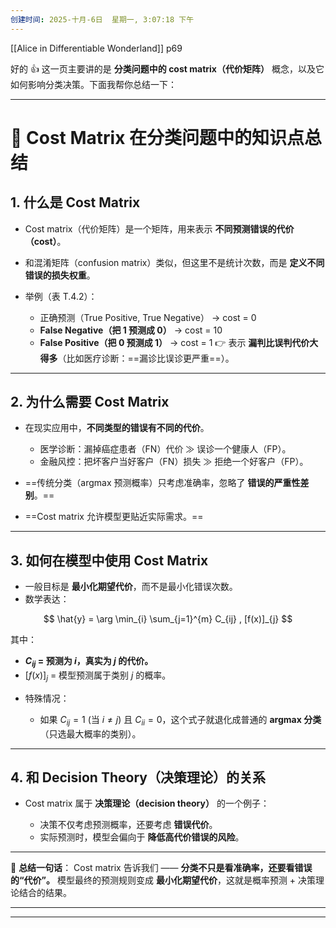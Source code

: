 ```yaml
---
创建时间: 2025-十月-6日  星期一, 3:07:18 下午
---
```

[[Alice in Differentiable Wonderland]]
p69


好的 👍 这一页主要讲的是 **分类问题中的 cost matrix（代价矩阵）** 概念，以及它如何影响分类决策。下面我帮你总结一下：

---

# 📑 Cost Matrix 在分类问题中的知识点总结

## 1. **什么是 Cost Matrix**

* Cost matrix（代价矩阵）是一个矩阵，用来表示 **不同预测错误的代价（cost）**。
* 和混淆矩阵（confusion matrix）类似，但这里不是统计次数，而是 **定义不同错误的损失权重**。
* 举例（表 T.4.2）：

  * 正确预测（True Positive, True Negative） → cost = 0
  * **False Negative（把 1 预测成 0）** → cost = 10
  * **False Positive（把 0 预测成 1）** → cost = 1
    👉 表示 **漏判比误判代价大得多**（比如医疗诊断：==漏诊比误诊更严重==）。

---

## 2. **为什么需要 Cost Matrix**

* 在现实应用中，**不同类型的错误有不同的代价**。

  * 医学诊断：漏掉癌症患者（FN）代价 ≫ 误诊一个健康人（FP）。
  * 金融风控：把坏客户当好客户（FN）损失 ≫ 拒绝一个好客户（FP）。
* ==传统分类（argmax 预测概率）只考虑准确率，忽略了 **错误的严重性差别**。==
* ==Cost matrix 允许模型更贴近实际需求。==

---

## 3. **如何在模型中使用 Cost Matrix**

* 一般目标是 **最小化期望代价**，而不是最小化错误次数。
* 数学表达：

$$
\hat{y} = \arg \min_{i} \sum_{j=1}^{m} C_{ij} , [f(x)]_{j}
$$

其中：

* **$C_{ij}$ = 预测为 $i$，真实为 $j$ 的代价。**
* $[f(x)]_{j}$ = 模型预测属于类别 $j$ 的概率。

- 特殊情况：

  * 如果 $C_{ij} = 1$ (当 $i \neq j$) 且 $C_{ii} = 0$，这个式子就退化成普通的 **argmax 分类**（只选最大概率的类别）。

---

## 4. **和 Decision Theory（决策理论）的关系**

* Cost matrix 属于 **决策理论（decision theory）** 的一个例子：

  * 决策不仅考虑预测概率，还要考虑 **错误代价**。
  * 实际预测时，模型会偏向于 **降低高代价错误的风险**。

---

📌 **总结一句话**：
Cost matrix 告诉我们 —— **分类不只是看准确率，还要看错误的“代价”。**
模型最终的预测规则变成 **最小化期望代价**，这就是概率预测 + 决策理论结合的结果。

---
---


